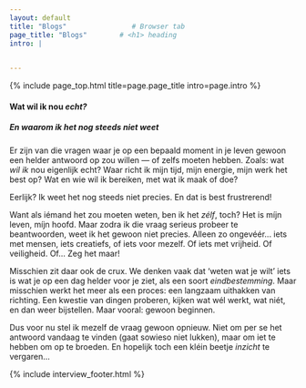 ```yaml
---
layout: default
title: "Blogs"                # Browser tab
page_title: "Blogs"        # <h1> heading
intro: |
  

---
```


{% include page_top.html 
   title=page.page_title 
   intro=page.intro 
%}

<div class="custom-section">

<h4>Wat wil ik nou <em>echt?</em></h4><h5>En waarom ik het nog steeds niet weet</h5>
<p>Er zijn van die vragen waar je op een bepaald moment in je leven gewoon een helder antwoord op zou willen — of zelfs moeten hebben. Zoals: wat <em>wil ik</em> nou eigenlijk echt? Waar richt ik mijn tijd, mijn energie, mijn werk het best op? Wat en wie wil ik bereiken, met wat ik maak of doe?</p>

<p>Eerlijk? Ik weet het nog steeds niet precies. En dat is best frustrerend!</p>

<p>Want als iémand het zou moeten weten, ben ik het <em>zélf</em>, toch? Het is míjn leven, míjn hoofd. Maar zodra ik die vraag serieus probeer te beantwoorden, weet ik het gewoon niet precies. Alleen zo ongevéér... iets met mensen, iets creatiefs, of iets voor mezelf. Of iets met vrijheid. Of veiligheid. Of… Zeg het maar!</p>

<p>Misschien zit daar ook de crux. We denken vaak dat ‘weten wat je wilt’ iets is wat je op een dag helder voor je ziet, als een soort <em>eindbestemming</em>. Maar misschien werkt het meer als een proces: een langzaam uithakken van richting. Een kwestie van dingen proberen, kijken wat wél werkt, wat niét, en dan weer bijstellen. Maar vooral: gewoon beginnen.</p>

<p>Dus voor nu stel ik mezelf de vraag gewoon opnieuw. Niet om per se het antwoord vandaag te vinden (gaat sowieso niet lukken), maar om iet te hebben om op te broeden. En hopelijk toch een kléin beetje <em>inzicht</em> te vergaren...</p>

{% include interview_footer.html %}
  
</div>

